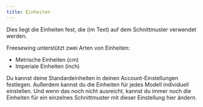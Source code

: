 ```yaml
---
title: Einheiten
---
```


Dies liegt die Einheiten fest, die (im Text) auf dem Schnittmuster verwendet werden.

Freesewing unterstützt zwei Arten von Einheiten:

- Metrische Einheiten (cm)
- Imperiale Einheiten (inch)

Du kannst deine Standardeinheiten in deinen Account-Einstellungen festlegen. Außerdem kannst du die Einheiten für jedes Modell individuell einstellen. Und wenn das noch nicht ausreicht, kannst du immer noch die Einheiten für ein einzelnes Schnittmuster mit dieser Einstellung hier ändern.
